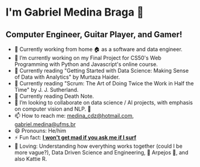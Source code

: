 <!--**medina325/medina325** is a ✨ _special_ ✨ repository because its `README.md` (this file) appears on your GitHub profile.-->
<!-- - 💬 Ask me about ... -->

# I'm Gabriel Medina Braga 👋

## Computer Engineer, Guitar Player, and Gamer!

- 🔭 Currently working from home :house: as a software and data engineer.
- 🔭 I’m currently working on my Final Project for CS50's Web Programming with Python and Javascript's online course.
- 🌱 Currently reading "Getting Started with Data Science: Making Sense of Data with Analytics" by Murtaza Haider.
- 🌱 Currently reading "Scrum: The Art of Doing Twice the Work in Half the Time" by J. J. Sutherland.
- :notebook: Currently reading Death Note.
- 👯 I’m looking to collaborate on data science / AI projects, with emphasis on computer vision and NLP. 🐙
- 📫 How to reach me: medina_cdz@hotmail.com, gabriel.medina@ufms.br
- 😄 Pronouns: He/him
- ⚡ Fun fact: [**I won't get mad if you ask me if I surf**](https://www.google.com/search?q=gabriel+medina&sxsrf=ALeKk025hlinwEQLAHsJ5WOOEdh2e3g7cg:1597159847204&source=lnms&tbm=isch&sa=X&ved=2ahUKEwj_9t2KvJPrAhUtEbkGHSyQDBYQ_AUoAXoECBsQAw&biw=1366&bih=625)
- 💜 Loving: Understanding how everything works together (could I be more vague?), Data Driven Science and Engineering, 🎼 Arpejos 🎸, and also Kattie R.
